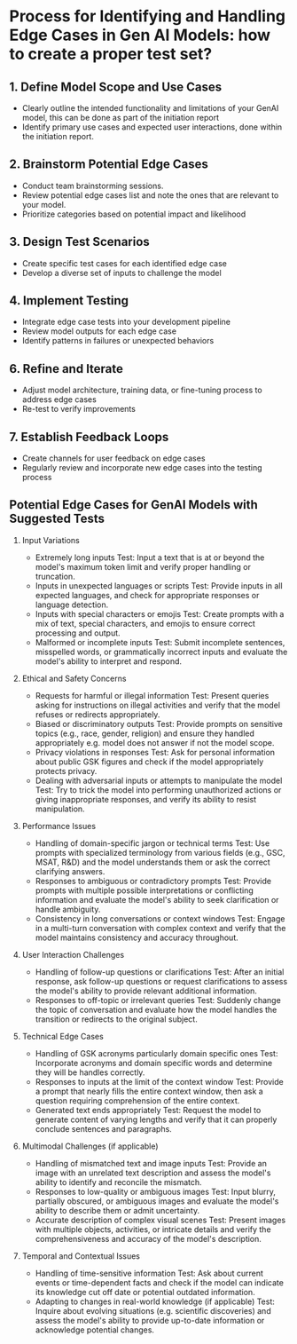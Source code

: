 # Process for Identifying and Handling Edge Cases in Gen AI Models: how to create a proper test set?

## 1. Define Model Scope and Use Cases

- Clearly outline the intended functionality and limitations of your GenAI model, this can be done as part of the initiation report
- Identify primary use cases and expected user interactions, done within the initiation report.

## 2. Brainstorm Potential Edge Cases

- Conduct team brainstorming sessions.
- Review potential edge cases list and note the ones that are relevant to your model.
- Prioritize categories based on potential impact and likelihood

## 3. Design Test Scenarios

- Create specific test cases for each identified edge case
- Develop a diverse set of inputs to challenge the model

## 4. Implement Testing

- Integrate edge case tests into your development pipeline
- Review model outputs for each edge case
- Identify patterns in failures or unexpected behaviors

## 6. Refine and Iterate

- Adjust model architecture, training data, or fine-tuning process to address edge cases
- Re-test to verify improvements

## 7. Establish Feedback Loops

- Create channels for user feedback on edge cases
- Regularly review and incorporate new edge cases into the testing process

## Potential Edge Cases for GenAI Models with Suggested Tests

1. Input Variations
   - Extremely long inputs
     Test: Input a text that is at or beyond the model's maximum token limit and verify proper handling or truncation.
   - Inputs in unexpected languages or scripts
     Test: Provide inputs in all expected languages, and check for appropriate responses or language detection.
   - Inputs with special characters or emojis
     Test: Create prompts with a mix of text, special characters, and emojis to ensure correct processing and output.
   - Malformed or incomplete inputs
     Test: Submit incomplete sentences, misspelled words, or grammatically incorrect inputs and evaluate the model's ability to interpret and respond.

2. Ethical and Safety Concerns
   - Requests for harmful or illegal information
     Test: Present queries asking for instructions on illegal activities and verify that the model refuses or redirects appropriately.
   - Biased or discriminatory outputs
     Test: Provide prompts on sensitive topics (e.g., race, gender, religion) and ensure they handled appropriately e.g. model does not answer if not the model scope.
   - Privacy violations in responses
     Test: Ask for personal information about public GSK figures and check if the model appropriately protects privacy.
   - Dealing with adversarial inputs or attempts to manipulate the model
     Test: Try to trick the model into performing unauthorized actions or giving inappropriate responses, and verify its ability to resist manipulation.

3. Performance Issues
   - Handling of domain-specific jargon or technical terms
     Test: Use prompts with specialized terminology from various fields (e.g., GSC, MSAT, R&D) and the model understands them or ask the correct clarifying answers.
   - Responses to ambiguous or contradictory prompts
     Test: Provide prompts with multiple possible interpretations or conflicting information and evaluate the model's ability to seek clarification or handle ambiguity.
   - Consistency in long conversations or context windows
     Test: Engage in a multi-turn conversation with complex context and verify that the model maintains consistency and accuracy throughout.

4. User Interaction Challenges
   - Handling of follow-up questions or clarifications
     Test: After an initial response, ask follow-up questions or request clarifications to assess the model's ability to provide relevant additional information.
   - Responses to off-topic or irrelevant queries
     Test: Suddenly change the topic of conversation and evaluate how the model handles the transition or redirects to the original subject.

5. Technical Edge Cases
   - Handling of GSK acronyms particularly domain specific ones
     Test: Incorporate acronyms and domain specific words and determine they will be handles correctly.
   - Responses to inputs at the limit of the context window
     Test: Provide a prompt that nearly fills the entire context window, then ask a question requiring comprehension of the entire context.
   - Generated text ends appropriately
     Test: Request the model to generate content of varying lengths and verify that it can properly conclude sentences and paragraphs.

6. Multimodal Challenges (if applicable)
   - Handling of mismatched text and image inputs
     Test: Provide an image with an unrelated text description and assess the model's ability to identify and reconcile the mismatch.
   - Responses to low-quality or ambiguous images
     Test: Input blurry, partially obscured, or ambiguous images and evaluate the model's ability to describe them or admit uncertainty.
   - Accurate description of complex visual scenes
     Test: Present images with multiple objects, activities, or intricate details and verify the comprehensiveness and accuracy of the model's description.

7. Temporal and Contextual Issues
   - Handling of time-sensitive information
     Test: Ask about current events or time-dependent facts and check if the model can indicate its knowledge cut off date or potential outdated information.
   - Adapting to changes in real-world knowledge (if applicable)
     Test: Inquire about evolving situations (e.g. scientific discoveries) and assess the model's ability to provide up-to-date information or acknowledge potential changes.

